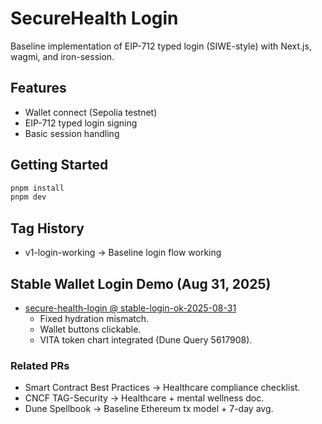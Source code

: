 # SecureHealth Login  
Baseline implementation of EIP-712 typed login (SIWE-style) with Next.js, wagmi, and iron-session.  

## Features  
- Wallet connect (Sepolia testnet)  
- EIP-712 typed login signing  
- Basic session handling  

## Getting Started  
```bash
pnpm install
pnpm dev
```

## Tag History  
- v1-login-working → Baseline login flow working


## Stable Wallet Login Demo (Aug 31, 2025)

- [secure-health-login @ stable-login-ok-2025-08-31](https://github.com/<your-username>/secure-health-login/tree/stable-login-ok-2025-08-31)  
  - Fixed hydration mismatch.  
  - Wallet buttons clickable.  
  - VITA token chart integrated (Dune Query 5617908).  

### Related PRs
- Smart Contract Best Practices → Healthcare compliance checklist.  
- CNCF TAG-Security → Healthcare + mental wellness doc.  
- Dune Spellbook → Baseline Ethereum tx model + 7-day avg.
